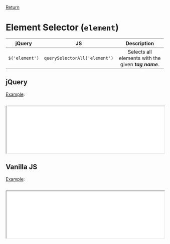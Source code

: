 <!-- markdownlint-disable MD041-->
[Return](../)

# Element Selector (`element`)

| jQuery | JS | Description |
|:--:|:--:|:--:|
| `$('element')` | `querySelectorAll('element')` | Selects all elements with the given **_tag name_**. |

## jQuery

[Example](tag-jq.html):

```js:src/tag-jq.js
```

<iframe width="100%" height="150" src="tag-jq.html"></iframe>

## Vanilla JS

[Example](tag-va.html):

```js:src/tag-va.js
```

<iframe width="100%" height="150" src="tag-va.html"></iframe>
